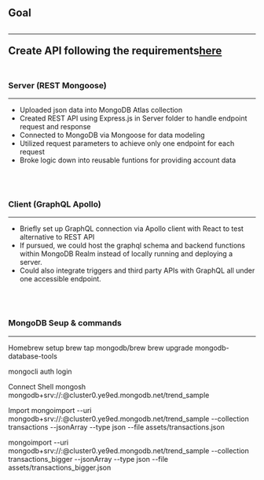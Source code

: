 
<h2>Goal<h2>
<hr>
Create API following the requirements<a href='https://github.com/Trend-io/backEndCodingExercise'>here</a>

<br>
<br>

<h3>Server (REST Mongoose)</h3>
<hr>
<ul>
<li>Uploaded json data into MongoDB Atlas collection</li>
<li>Created REST API using Express.js in Server folder to handle endpoint request and response</li>
<li>Connected to MongoDB via Mongoose for data modeling</li>
<li>Utilized request parameters to achieve only one endpoint for each request</li>
<li>Broke logic down into reusable funtions for providing account data</li>
</ul>
<br>
<br>

<h3>Client (GraphQL Apollo)</h3>
<hr>
<ul>
<li>Briefly set up GraphQL connection via Apollo client with React to test alternative to REST API</li>
<li>If pursued, we could host the graphql schema and backend functions within MongoDB Realm instead of locally running and deploying a server.</li>
<li>Could also integrate triggers and third party APIs with GraphQL all under one accessible endpoint.</li>
</ul>
<br>
<br>

<h3>MongoDB Seup & commands</h3>
<hr>
Homebrew setup
brew tap mongodb/brew
brew upgrade mongodb-database-tools

mongocli auth login

Connect Shell
mongosh mongodb+srv://<username>:<password>@cluster0.ye9ed.mongodb.net/trend_sample 

Import 
mongoimport --uri mongodb+srv://<username>:<password>@cluster0.ye9ed.mongodb.net/trend_sample --collection transactions --jsonArray --type json --file assets/transactions.json

mongoimport --uri mongodb+srv://<username>:<password>@cluster0.ye9ed.mongodb.net/trend_sample --collection transactions_bigger --jsonArray --type json --file assets/transactions_bigger.json
